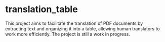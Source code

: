 # translation_table

This project aims to facilitate the translation of PDF documents by extracting text and organizing it into a table, allowing human translators to work more efficiently. The project is still a work in progress.
